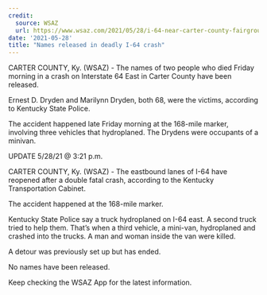 ```yaml
---
credit:
  source: WSAZ
  url: https://www.wsaz.com/2021/05/28/i-64-near-carter-county-fairgrounds-blocked-after-accident/
date: '2021-05-28'
title: "Names released in deadly I-64 crash"
---
```

CARTER COUNTY, Ky. (WSAZ) - The names of two people who died Friday morning in a crash on Interstate 64 East in Carter County have been released.

Ernest D. Dryden and Marilynn Dryden, both 68, were the victims, according to Kentucky State Police.

The accident happened late Friday morning at the 168-mile marker, involving three vehicles that hydroplaned. The Drydens were occupants of a minivan.


UPDATE 5/28/21 @ 3:21 p.m.

CARTER COUNTY, Ky. (WSAZ) - The eastbound lanes of I-64 have reopened after a double fatal crash, according to the Kentucky Transportation Cabinet.

The accident happened at the 168-mile marker.

Kentucky State Police say a truck hydroplaned on I-64 east. A second truck tried to help them. That’s when a third vehicle, a mini-van, hydroplaned and crashed into the trucks. A man and woman inside the van were killed.


A detour was previously set up but has ended.

No names have been released.

Keep checking the WSAZ App for the latest information.

